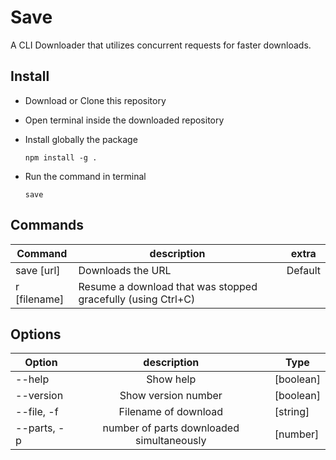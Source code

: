 # Save

A CLI Downloader that utilizes concurrent requests for faster downloads.

## Install

- Download or Clone this repository

- Open terminal inside the downloaded repository

- Install globally the package

    ```npm install -g .```

- Run the command in terminal

    ``` save ```

## Commands

|Command|description|extra|
|-------|-----------|-----|
|save [url]|Downloads the URL|Default|
|r [filename]|Resume a download that was stopped gracefully (using Ctrl+C)| |

## Options

|Option|description|Type|
|------|:-----------:|----|
|--help |Show help|[boolean]|
|--version|Show version number|[boolean]|
|--file, -f|Filename of download|[string]|
|--parts, -p|number of parts downloaded simultaneously|[number]|
